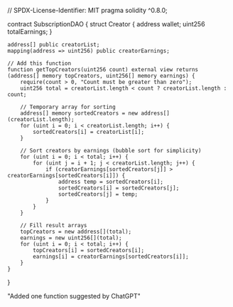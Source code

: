 
// SPDX-License-Identifier: MIT
pragma solidity ^0.8.0;

contract SubscriptionDAO {
    struct Creator {
        address wallet;
        uint256 totalEarnings;
    }

    address[] public creatorList;
    mapping(address => uint256) public creatorEarnings;

    // Add this function
    function getTopCreators(uint256 count) external view returns (address[] memory topCreators, uint256[] memory earnings) {
        require(count > 0, "Count must be greater than zero");
        uint256 total = creatorList.length < count ? creatorList.length : count;

        // Temporary array for sorting
        address[] memory sortedCreators = new address[](creatorList.length);
        for (uint i = 0; i < creatorList.length; i++) {
            sortedCreators[i] = creatorList[i];
        }

        // Sort creators by earnings (bubble sort for simplicity)
        for (uint i = 0; i < total; i++) {
            for (uint j = i + 1; j < creatorList.length; j++) {
                if (creatorEarnings[sortedCreators[j]] > creatorEarnings[sortedCreators[i]]) {
                    address temp = sortedCreators[i];
                    sortedCreators[i] = sortedCreators[j];
                    sortedCreators[j] = temp;
                }
            }
        }

        // Fill result arrays
        topCreators = new address[](total);
        earnings = new uint256[](total);
        for (uint i = 0; i < total; i++) {
            topCreators[i] = sortedCreators[i];
            earnings[i] = creatorEarnings[sortedCreators[i]];
        }
    }
}

"Added one function suggested by ChatGPT"